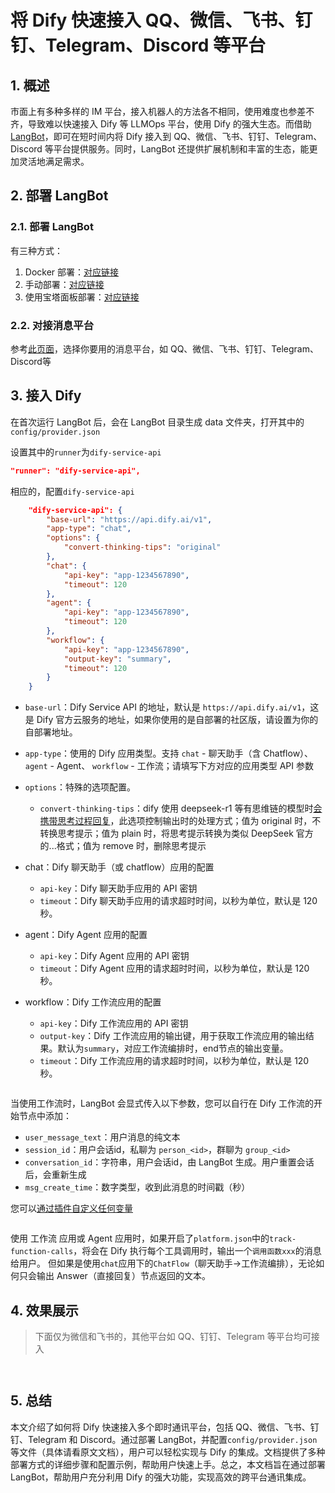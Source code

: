 # 将 Dify 快速接入 QQ、微信、飞书、钉钉、Telegram、Discord 等平台

## 1. 概述

市面上有多种多样的 IM 平台，接入机器人的方法各不相同，使用难度也参差不齐，导致难以快速接入 Dify 等 LLMOps 平台，使用 Dify 的强大生态。而借助 [LangBot](https://github.com/RockChinQ/LangBot)，即可在短时间内将 Dify 接入到 QQ、微信、飞书、钉钉、Telegram、Discord 等平台提供服务。同时，LangBot 还提供扩展机制和丰富的生态，能更加灵活地满足需求。

## 2. 部署 LangBot

### 2.1. 部署 LangBot

有三种方式：

1. Docker 部署：[对应链接](https://docs.langbot.app/deploy/langbot/docker.html)
2. 手动部署：[对应链接](https://docs.langbot.app/deploy/langbot/one-click/bt.html)
3. 使用宝塔面板部署：[对应链接](https://docs.langbot.app/deploy/langbot/manual.html)

### 2.2. 对接消息平台

参考[此页面](https://docs.langbot.app/deploy/platforms/readme.html)，选择你要用的消息平台，如 QQ、微信、飞书、钉钉、Telegram、Discord等

## 3. 接入 Dify

在首次运行 LangBot 后，会在 LangBot 目录生成 data 文件夹，打开其中的 `config/provider.json`

设置其中的`runner`为`dify-service-api`

```json
"runner": "dify-service-api",
```

相应的，配置`dify-service-api`

```json
    "dify-service-api": {
        "base-url": "https://api.dify.ai/v1",
        "app-type": "chat",
        "options": {
            "convert-thinking-tips": "original"
        },
        "chat": {
            "api-key": "app-1234567890",
            "timeout": 120
        },
        "agent": {
            "api-key": "app-1234567890",
            "timeout": 120
        },
        "workflow": {
            "api-key": "app-1234567890",
            "output-key": "summary",
            "timeout": 120
        }
    }
```

- `base-url`：Dify Service API 的地址，默认是 `https://api.dify.ai/v1`，这是 Dify 官方云服务的地址，如果你使用的是自部署的社区版，请设置为你的自部署地址。

- `app-type`：使用的 Dify 应用类型。支持 `chat` - 聊天助手（含 Chatflow）、 `agent` - Agent、 `workflow` - 工作流；请填写下方对应的应用类型 API 参数

- `options`：特殊的选项配置。
  - `convert-thinking-tips`：dify 使用 deepseek-r1 等有思维链的模型时[会携带思考过程回复](https://github.com/RockChinQ/LangBot/issues/1108)，此选项控制输出时的处理方式；值为 original 时，不转换思考提示；值为 plain 时，将思考提示转换为类似 DeepSeek 官方的<think>...</think>格式；值为 remove 时，删除思考提示
  
- 
  chat：Dify 聊天助手（或 chatflow）应用的配置
  
  - `api-key`：Dify 聊天助手应用的 API 密钥
  - `timeout`：Dify 聊天助手应用的请求超时时间，以秒为单位，默认是 120 秒。

- 
  agent：Dify Agent 应用的配置
  
  - `api-key`：Dify Agent 应用的 API 密钥
  - `timeout`：Dify Agent 应用的请求超时时间，以秒为单位，默认是 120 秒。

- 
  workflow：Dify 工作流应用的配置
  
  - `api-key`：Dify 工作流应用的 API 密钥
  - `output-key`：Dify 工作流应用的输出键，用于获取工作流应用的输出结果。默认为`summary`，对应工作流编排时，end节点的输出变量。
  - `timeout`：Dify 工作流应用的请求超时时间，以秒为单位，默认是 120 秒。

<figure><img src="../../.gitbook/assets/dify-langbot-provider-workflow-end.png
 " alt=""><figcaption></figcaption></figure>

当使用工作流时，LangBot 会显式传入以下参数，您可以自行在 Dify 工作流的开始节点中添加：

- `user_message_text`：用户消息的纯文本
- `session_id`：用户会话id，私聊为 `person_<id>`，群聊为 `group_<id>`
- `conversation_id`：字符串，用户会话id，由 LangBot 生成。用户重置会话后，会重新生成
- `msg_create_time`：数字类型，收到此消息的时间戳（秒）

您可以[通过插件自定义任何变量](https://docs.langbot.app/plugin/dev/api-ref.html#设置请求变量)

<figure><img src="../../.gitbook/assets/dify-langbot-provider-workflow-start.png
 " alt=""><figcaption></figcaption></figure>

使用 工作流 应用或 Agent 应用时，如果开启了`platform.json`中的`track-function-calls`，将会在 Dify 执行每个工具调用时，输出一个`调用函数xxx`的消息给用户。
但如果是使用`chat`应用下的`ChatFlow`（聊天助手->工作流编排），无论如何只会输出 Answer（直接回复）节点返回的文本。

## 4. 效果展示

> 下面仅为微信和飞书的，其他平台如 QQ、钉钉、Telegram 等平台均可接入

<figure><img src="../../.gitbook/assets/dify-langbot-showcase-wechat.png
 " alt=""><figcaption></figcaption></figure>

<figure><img src="../../.gitbook/assets/dify-langbot-showcase-feishu.png
 " alt=""><figcaption></figcaption></figure>

## 5. 总结

本文介绍了如何将 Dify 快速接入多个即时通讯平台，包括 QQ、微信、飞书、钉钉、Telegram 和 Discord。通过部署 LangBot，并配置`config/provider.json`等文件（具体请看原文文档），用户可以轻松实现与 Dify 的集成。文档提供了多种部署方式的详细步骤和配置示例，帮助用户快速上手。总之，本文档旨在通过部署LangBot，帮助用户充分利用 Dify 的强大功能，实现高效的跨平台通讯集成。